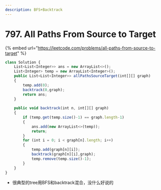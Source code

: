 ```yaml
---
description: BFS+Backtrack
---
```


# 797. All Paths From Source to Target

{% embed url="https://leetcode.com/problems/all-paths-from-source-to-target" %}

```javascript
class Solution {
    List<List<Integer>> ans = new ArrayList<>();
    List<Integer> temp = new ArrayList<Integer>();
    public List<List<Integer>> allPathsSourceTarget(int[][] graph) 
    {
        temp.add(0);
        backtrack(0,graph);
        return ans;
    }
    
    public void backtrack(int n, int[][] graph)
    {
        if (temp.get(temp.size()-1) == graph.length-1)
        {
            ans.add(new ArrayList<>(temp));
            return;
        }
        for (int i = 0; i < graph[n].length; i++)
        {
            temp.add(graph[n][i]);
            backtrack(graph[n][i],graph);
            temp.remove(temp.size()-1);
        }
    }
}
```

* 很典型的tree用BFS和backtrack混合，没什么好说的
